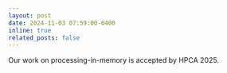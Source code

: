 ```yaml
---
layout: post
date: 2024-11-03 07:59:00-0400
inline: true
related_posts: false
---
```


Our work on processing-in-memory is accepted by HPCA 2025.
